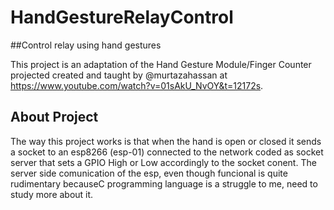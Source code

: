 # HandGestureRelayControl
##Control relay using hand gestures

This project is an adaptation of the Hand Gesture Module/Finger Counter projected created and taught by @murtazahassan at https://www.youtube.com/watch?v=01sAkU_NvOY&t=12172s.

## About Project

The way this project works is that when the hand is open or closed it sends a socket to an esp8266 (esp-01) connected to the network coded as socket server that sets a GPIO High or Low accordingly to the socket conent.
The server side comunication of the esp, even though funcional is quite rudimentary becauseC programming language is a struggle to me, need to study more about it.
